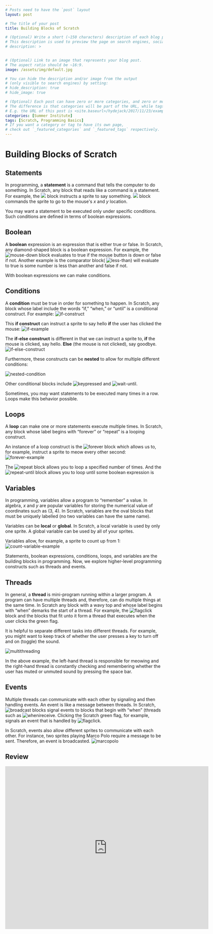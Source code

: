 ```yaml
---
# Posts need to have the `post` layout
layout: post

# The title of your post
title: Building Blocks of Scratch

# (Optional) Write a short (~150 characters) description of each blog post.
# This description is used to preview the page on search engines, social media, etc.
# description: >
   

# (Optional) Link to an image that represents your blog post.
# The aspect ratio should be ~16:9.
image: /assets/img/default.jpg

# You can hide the description and/or image from the output
# (only visible to search engines) by setting:
# hide_description: true
# hide_image: true

# (Optional) Each post can have zero or more categories, and zero or more tags.
# The difference is that categories will be part of the URL, while tags will not.
# E.g. the URL of this post is <site.baseurl>/hydejack/2017/11/23/example-content/
categories: [Summer Institute]
tags: [Scratch, Programming Basics]
# If you want a category or tag to have its own page,
# check out `_featured_categories` and `_featured_tags` respectively.
---
```

# Building Blocks of Scratch

## Statements

<span> In programming, a **statement** is a command that tells the computer to do something. In Scratch, any block that reads like a command is a statement. For example, the <img src="https://cs.harvard.edu/malan/scratch/say.gif"> block instructs a sprite to say something. <img src="https://cs.harvard.edu/malan/scratch/goto.gif"> block commands the sprite to go to the mouse's _x_ and _y_ location. </span>

<span> You may want a statement to be executed only under specific conditions. Such conditions are defined in terms of boolean expressions. </span>

## Boolean

A **boolean** expression is an expression that is either true or false. In Scratch, any diamond-shaped block is a boolean expression. For example, the ![mouse-down](https://cs.harvard.edu/malan/scratch/mousedown.gif) block evaluates to true if the mouse button is down or false if not. Another example is the comparator block( ![less-than](https://cs.harvard.edu/malan/scratch/lessthan.gif)) will evaluate to true is some number is less than another and false if not.

With boolean expressions we can make conditions.

## Conditions

A **condition** must be true in order for something to happen. In Scratch, any block whose label include the words “if,” “when,” or “until” is a conditional construct. For example:
![if-construct](https://cs.harvard.edu/malan/scratch/if.gif) 

This **if construct** can instruct a sprite to say hello **if** the user has clicked the mouse:
![if-example](https://cs.harvard.edu/malan/scratch/ifmousedown.gif)

The **if-else construct** is different in that we can instruct a sprite to, **if** the mouse is clicked, say hello. **Else** (the mouse is not clicked), say goodbye.
![if-else-construct](https://cs.harvard.edu/malan/scratch/ifelse.gif)

Furthermore, these constructs can be **nested** to allow for multiple different conditions:

![nested-condition](https://cs.harvard.edu/malan/scratch/ifelseifelse.gif)

Other conditional blocks include ![keypressed](https://cs.harvard.edu/malan/scratch/when.gif) and ![wait-until](https://cs.harvard.edu/malan/scratch/until.gif).

Sometimes, you may want statements to be executed many times in a row. Loops make this behavior possible. 

## Loops

A **loop** can make one or more statements execute multiple times. In Scratch, any block whose label begins with “forever” or “repeat” is a looping construct. 

An instance of a loop construct is the ![forever](https://cs.harvard.edu/malan/scratch/forever.gif) block which allows us to, for example, instruct a sprite to meow every other second:
![forever-example](https://cs.harvard.edu/malan/scratch/forevermeow.gif)

The ![repeat](https://cs.harvard.edu/malan/scratch/repeat.gif) block allows you to loop a specified number of times. And the ![repeat-until](https://cs.harvard.edu/malan/scratch/repeatuntil.gif) block allows you to loop until some boolean expression is

## Variables

In programming, variables allow a program to “remember” a value. In algebra, _x_ and _y_ are popular variables for storing the numerical value of coordinates such as (3, 4). In Scratch, variables are the oval blocks that must be uniquely labelled (no two variables can have the same name). 

Variables can be **local** or **global**. In Scratch, a local variable is used by only one sprite. A global variable can be used by all of your sprites. 

Variables allow, for example, a sprite to count up from 1:
![count-variable-example](https://cs.harvard.edu/malan/scratch/forevercount.gif)

Statements, boolean expressions, conditions, loops, and variables are the building blocks in programming. Now, we explore higher-level programming constructs such as threads and events.

## Threads

In general, a **thread** is mini-program running within a larger program. A program can have multiple threads and, therefore, can do multiple things at the same time. In Scratch any block with a wavy top and whose label begins with “when” demarks the start of a thread. For example, the ![flagclick](https://cs.harvard.edu/malan/scratch/whenclicked.gif) block and the blocks that fit unto it form a thread that executes when the user clicks the green flag. 

It is helpful to separate different tasks into different threads. For example, you might want to keep track of whether the user presses a key to turn off and on (toggle) the sound. 

![multithreading](https://cs.harvard.edu/malan/scratch/muted.gif)

In the above example, the left-hand thread is responsible for meowing and the right-hand thread is constantly checking and remembering whether the user has muted or unmuted sound by pressing the space bar. 

## Events 

Multiple threads can communicate with each other by signaling and then handling events. An event is like a message between threads. In Scratch, ![broadcast](https://cs.harvard.edu/malan/scratch/broadcast.gif) blocks signal events to blocks that begin with “when” (threads such as ![whenireceive](https://cs.harvard.edu/malan/scratch/whenireceive.gif). Clicking the Scratch green flag, for example, signals an event that is handled by ![flagclick](https://cs.harvard.edu/malan/scratch/whenclicked.gif).

In Scratch, events also allow different sprites to communicate with each other. For instance, two sprites playing Marco Polo require a message to be sent. Therefore, an event is broadcasted. 
![marcopolo](https://cs.harvard.edu/malan/scratch/marco.gif)

## Review

<iframe src="https://docs.google.com/forms/d/e/1FAIpQLSdoanTIBwy7SnRL9G8qyXm5xPnoRwu6b3Q0exfy2TJWaq5HyA/viewform?embedded=true" width="650" height="520" frameborder="0" marginheight="0" marginwidth="0">Loading...</iframe>